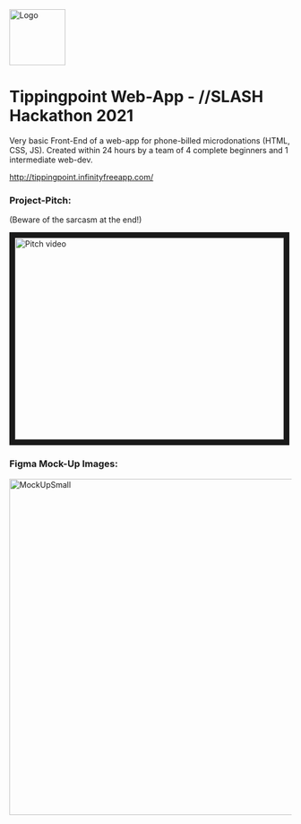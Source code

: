 <img width="100" alt="Logo" src="https://user-images.githubusercontent.com/34377435/120335035-70c81600-c2f1-11eb-9fe3-cc705eb8d664.png">

# Tippingpoint Web-App - //SLASH Hackathon 2021

Very basic Front-End of a web-app for phone-billed microdonations (HTML, CSS, JS).
Created within 24 hours by a team of 4 complete beginners and 1 intermediate web-dev.

http://tippingpoint.infinityfreeapp.com/



### Project-Pitch:
(Beware of the sarcasm at the end!)

<a href="http://www.youtube.com/watch?feature=player_embedded&v=Kf8jVgDfigc
" target="_blank"><img src="http://img.youtube.com/vi/Kf8jVgDfigc/1.jpg" 
alt="Pitch video" width="480" height="360" border="10" /></a>


### Figma Mock-Up Images:

<img width="600" alt="MockUpSmall" src="https://user-images.githubusercontent.com/34377435/120334280-ce0f9780-c2f0-11eb-9140-623a1b0436fb.png">



